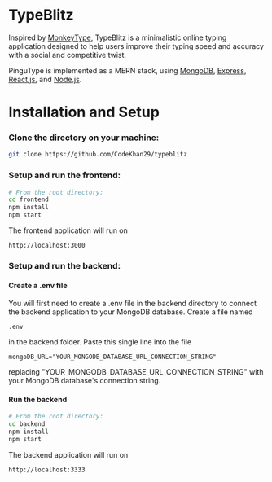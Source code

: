 # TypeBlitz

Inspired by [MonkeyType](https://monkeytype.com), TypeBlitz is a minimalistic online typing application designed to help users improve their typing speed and accuracy with a social and competitive twist. 

PinguType is implemented as a MERN stack, using [MongoDB](https://www.mongodb.com/), [Express](https://expressjs.com/), [React.js](https://react.dev/), and [Node.js](https://nodejs.org/en).

# Installation and Setup

### Clone the directory on your machine:

```bash
git clone https://github.com/CodeKhan29/typeblitz
```

### Setup and run the frontend:
```bash
# From the root directory:
cd frontend
npm install
npm start
```
The frontend application will run on 
```
http://localhost:3000
```

### Setup and run the backend:
#### Create a .env file
You will first need to create a .env file in the backend directory to connect the backend application to your MongoDB database. Create a file named 
```
.env
```
in the backend folder. Paste this single line into the file
``` 
mongoDB_URL="YOUR_MONGODB_DATABASE_URL_CONNECTION_STRING"
```
replacing "YOUR_MONGODB_DATABASE_URL_CONNECTION_STRING" with your MongoDB database's connection string.

#### Run the backend
```bash
# From the root directory:
cd backend
npm install
npm start
```
The backend application will run on 
```
http://localhost:3333
```
